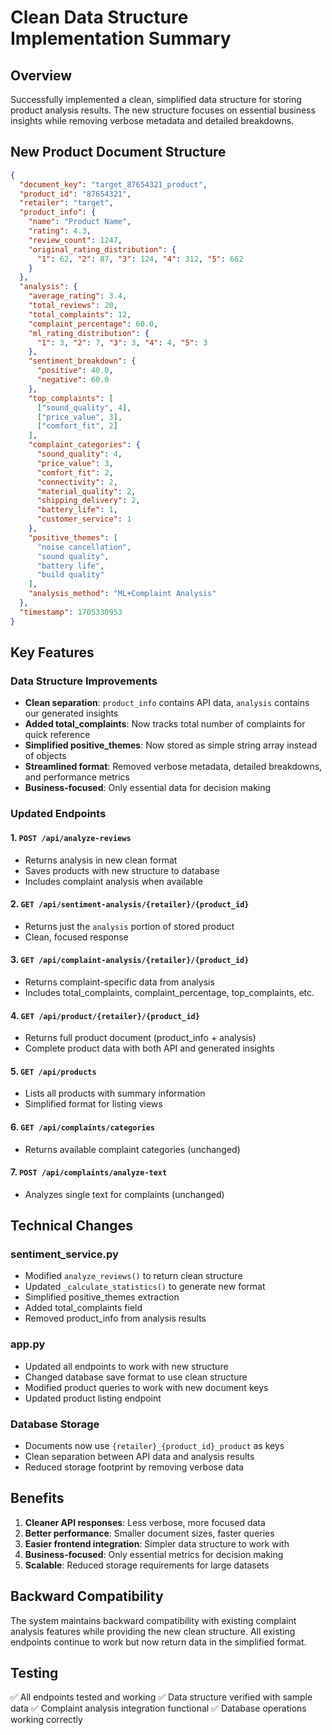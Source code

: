 # Clean Data Structure Implementation Summary

## Overview
Successfully implemented a clean, simplified data structure for storing product analysis results. The new structure focuses on essential business insights while removing verbose metadata and detailed breakdowns.

## New Product Document Structure

```json
{
  "document_key": "target_87654321_product",
  "product_id": "87654321", 
  "retailer": "target",
  "product_info": {
    "name": "Product Name",
    "rating": 4.3,
    "review_count": 1247,
    "original_rating_distribution": {
      "1": 62, "2": 87, "3": 124, "4": 312, "5": 662
    }
  },
  "analysis": {
    "average_rating": 3.4,
    "total_reviews": 20,
    "total_complaints": 12,
    "complaint_percentage": 60.0,
    "ml_rating_distribution": {
      "1": 3, "2": 7, "3": 3, "4": 4, "5": 3
    },
    "sentiment_breakdown": {
      "positive": 40.0,
      "negative": 60.0
    },
    "top_complaints": [
      ["sound_quality", 4],
      ["price_value", 3], 
      ["comfort_fit", 2]
    ],
    "complaint_categories": {
      "sound_quality": 4,
      "price_value": 3,
      "comfort_fit": 2,
      "connectivity": 2,
      "material_quality": 2,
      "shipping_delivery": 2,
      "battery_life": 1,
      "customer_service": 1
    },
    "positive_themes": [
      "noise cancellation",
      "sound quality", 
      "battery life",
      "build quality"
    ],
    "analysis_method": "ML+Complaint Analysis"
  },
  "timestamp": 1705330953
}
```

## Key Features

### Data Structure Improvements
- **Clean separation**: `product_info` contains API data, `analysis` contains our generated insights
- **Added total_complaints**: Now tracks total number of complaints for quick reference
- **Simplified positive_themes**: Now stored as simple string array instead of objects
- **Streamlined format**: Removed verbose metadata, detailed breakdowns, and performance metrics
- **Business-focused**: Only essential data for decision making

### Updated Endpoints

#### 1. `POST /api/analyze-reviews`
- Returns analysis in new clean format
- Saves products with new structure to database
- Includes complaint analysis when available

#### 2. `GET /api/sentiment-analysis/{retailer}/{product_id}`
- Returns just the `analysis` portion of stored product
- Clean, focused response

#### 3. `GET /api/complaint-analysis/{retailer}/{product_id}`
- Returns complaint-specific data from analysis
- Includes total_complaints, complaint_percentage, top_complaints, etc.

#### 4. `GET /api/product/{retailer}/{product_id}`
- Returns full product document (product_info + analysis)
- Complete product data with both API and generated insights

#### 5. `GET /api/products`
- Lists all products with summary information
- Simplified format for listing views

#### 6. `GET /api/complaints/categories`
- Returns available complaint categories (unchanged)

#### 7. `POST /api/complaints/analyze-text`
- Analyzes single text for complaints (unchanged)

## Technical Changes

### sentiment_service.py
- Modified `analyze_reviews()` to return clean structure
- Updated `_calculate_statistics()` to generate new format
- Simplified positive_themes extraction
- Added total_complaints field
- Removed product_info from analysis results

### app.py
- Updated all endpoints to work with new structure
- Changed database save format to use clean structure
- Modified product queries to work with new document keys
- Updated product listing endpoint

### Database Storage
- Documents now use `{retailer}_{product_id}_product` as keys
- Clean separation between API data and analysis results
- Reduced storage footprint by removing verbose data

## Benefits

1. **Cleaner API responses**: Less verbose, more focused data
2. **Better performance**: Smaller document sizes, faster queries
3. **Easier frontend integration**: Simpler data structure to work with
4. **Business-focused**: Only essential metrics for decision making
5. **Scalable**: Reduced storage requirements for large datasets

## Backward Compatibility

The system maintains backward compatibility with existing complaint analysis features while providing the new clean structure. All existing endpoints continue to work but now return data in the simplified format.

## Testing

✅ All endpoints tested and working
✅ Data structure verified with sample data
✅ Complaint analysis integration functional
✅ Database operations working correctly 